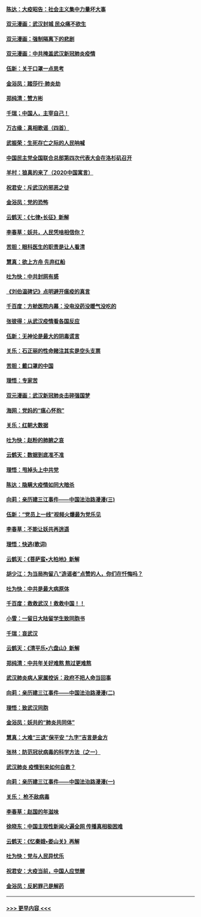 #### [陈达：大疫昭告：社会主义集中力量坏大事](../pages/nsc993/n11859419.md?t=02120544) 
#### [双元漫画：武汉封城 民众痛不欲生](../pages/nsc993/n11859287.md?t=02120544) 
#### [双元漫画：强制隔离下的悲剧](../pages/nsc993/n11859244.md?t=02120544) 
#### [双元漫画：中共掩盖武汉新冠肺炎疫情](../pages/nsc993/n11858249.md?t=02120544) 
#### [伍新：关于口罩一点思考](../pages/nsc993/n11859195.md?t=02120544) 
#### [金浴凤：踏莎行‧肺炎劫](../pages/nsc993/n11858227.md?t=02120544) 
#### [郑纯清：赞方彬](../pages/nsc993/n11856803.md?t=02120544) 
#### [千瑞；中国人，主宰自己！](../pages/nsc993/n11856793.md?t=02120544) 
#### [万古缘：真相歌谣（四首）](../pages/nsc993/n11856263.md?t=02120544) 
#### [武振荣：生死存亡之际的人民呐喊](../pages/nsc993/n11856256.md?t=02120544) 
#### [中国民主党全国联合总部第四次代表大会在洛杉矶召开](../pages/nsc993/n11856344.md?t=02120544) 
#### [羊村：狼真的来了（2020中国寓言）](../pages/nsc993/n11856229.md?t=02120544) 
#### [祝君安：斥武汉的邪恶之徒](../pages/nsc993/n11855861.md?t=02120544) 
#### [金浴凤：党的恐怖](../pages/nsc993/n11855849.md?t=02120544) 
#### [云鹤天：《七律▪长征》新解](../pages/nsc993/n11855479.md?t=02120544) 
#### [李春草：妖共，人民凭啥相信你？](../pages/nsc993/n11855196.md?t=02120544) 
#### [苦胆：眼科医生的职责是让人看清](../pages/nsc993/n11853840.md?t=02120544) 
#### [慧真：欲上方舟 先弃红船](../pages/nsc993/n11853483.md?t=02120544) 
#### [吐为快：中共封网有感](../pages/nsc993/n11852575.md?t=02120544) 
#### [《刘伯温碑记》点明避开瘟疫的真言](../pages/nsc993/n11852128.md?t=02120544) 
#### [千百度：方舱医院内幕：没电没药没暖气没吃的](../pages/nsc993/n11850211.md?t=02120544) 
#### [张彼得：从武汉疫情看各国反应](../pages/nsc993/n11850102.md?t=02120544) 
#### [伍新：无神论是最大的阴毒谎言](../pages/nsc993/n11846129.md?t=02120544) 
#### [关乐：石正丽的性命赌注其实是空头支票](../pages/nsc993/n11846109.md?t=02120544) 
#### [苦胆：戴口罩的中国](../pages/nsc993/n11845576.md?t=02120544) 
#### [理悟：专家苦](../pages/nsc993/n11845564.md?t=02120544) 
#### [双元漫画：武汉新冠肺炎击碎强国梦](../pages/nsc993/n11843320.md?t=02120544) 
#### [海网：党妈的“瘟心怀抱”](../pages/nsc993/n11840740.md?t=02120544) 
#### [关乐：红朝大数据](../pages/nsc993/n11840675.md?t=02120544) 
#### [吐为快：赵粉的肺腑之哀](../pages/nsc993/n11840618.md?t=02120544) 
#### [云鹤天：数据到底准不准](../pages/nsc993/n11840325.md?t=02120544) 
#### [理悟：甩掉头上中共党](../pages/nsc993/n11838826.md?t=02120544) 
#### [陈达：隐瞒大疫情如同大暗杀](../pages/nsc993/n11838771.md?t=02120544) 
#### [向莉：亲历建三江事件——中国法治路漫漫(三)](../pages/nsc993/n11831825.md?t=02120544) 
#### [伍新：“党员上一线”视频火爆最为党乐见](../pages/nsc993/n11838200.md?t=02120544) 
#### [李春草：不能让妖共再逍遥](../pages/nsc993/n11838102.md?t=02120544) 
#### [理悟：快逃(歌词)](../pages/nsc993/n11838083.md?t=02120544) 
#### [云鹤天：《菩萨蛮▪大柏地》新解](../pages/nsc993/n11838059.md?t=02120544) 
#### [胡少江：为当局拘留八“造谣者”点赞的人，你们在忏悔吗？](../pages/nsc993/n11836801.md?t=02120544) 
#### [吐为快：中共是最大病原体](../pages/nsc993/n11836748.md?t=02120544) 
#### [千百度：救救武汉！救救中国！！](../pages/nsc993/n11836145.md?t=02120544) 
#### [小雪：一留日大陆留学生致同胞书](../pages/nsc993/n11834624.md?t=02120544) 
#### [千瑞：哀武汉](../pages/nsc993/n11833647.md?t=02120544) 
#### [云鹤天：《清平乐▪六盘山》新解](../pages/nsc993/n11833611.md?t=02120544) 
#### [郑纯清：中共年关好难熬 熬过更难熬](../pages/nsc993/n11833489.md?t=02120544) 
#### [武汉肺炎病人家属控诉：政府不把人命当回事](../pages/nsc993/n11833205.md?t=02120544) 
#### [向莉：亲历建三江事件——中国法治路漫漫(二)](../pages/nsc993/n11829102.md?t=02120544) 
#### [理悟：致武汉同胞](../pages/nsc993/n11831522.md?t=02120544) 
#### [金浴凤：妖共的“肺炎共同体”](../pages/nsc993/n11829448.md?t=02120544) 
#### [慧真：大难“三退”保平安 “九字”吉言是金方](../pages/nsc993/n11829501.md?t=02120544) 
#### [张林：防范冠状病毒的科学方法（之一）](../pages/nsc993/n11828618.md?t=02120544) 
#### [武汉肺炎 疫情到来如何自救？](../pages/nsc993/n11827632.md?t=02120544) 
#### [向莉：亲历建三江事件——中国法治路漫漫(一)](../pages/nsc993/n11827190.md?t=02120544) 
#### [关乐： 枪不敌病毒](../pages/nsc993/n11826746.md?t=02120544) 
#### [李春草：赵国的年滋味](../pages/nsc993/n11826321.md?t=02120544) 
#### [徐晓东：中国主观性新闻火遍全网 传播真相极困难](../pages/nsc993/n11826508.md?t=02120544) 
#### [云鹤天：《忆秦娥▪娄山关》再解](../pages/nsc993/n11824682.md?t=02120544) 
#### [吐为快：党与人民异忧乐](../pages/nsc993/n11824660.md?t=02120544) 
#### [祝君安：大疫当前，中国人应觉醒](../pages/nsc993/n11821946.md?t=02120544) 
#### [金浴凤：反躬罪己是解药](../pages/nsc993/n11820280.md?t=02120544) 

----
#### [ >>> 更早内容 <<< ](../indexes/nsc993-earlier.md)
